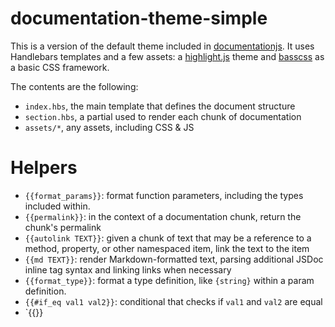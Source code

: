 # documentation-theme-simple

This is a version of the default theme included in [documentationjs](https://github.com/documentationjs).
It uses Handlebars templates and a few assets: a [highlight.js](https://highlightjs.org/)
theme and [basscss](http://www.basscss.com/) as a basic CSS framework.

The contents are the following:

* `index.hbs`, the main template that defines the document structure
* `section.hbs`, a partial used to render each chunk of documentation
* `assets/*`, any assets, including CSS & JS

# Helpers

* `{{format_params}}`: format function parameters, including the types
  included within.
* `{{permalink}}`: in the context of a documentation chunk,
  return the chunk's permalink
* `{{autolink TEXT}}`: given a chunk of text that may be a reference to a
  method, property, or other namespaced item, link the text to the item
* `{{md TEXT}}`: render Markdown-formatted text, parsing additional
  JSDoc inline tag syntax and linking links when necessary
* `{{format_type}}`: format a type definition, like `{string}` within a
  param definition.
* `{{#if_eq val1 val2}}`: conditional that checks if `val1` and `val2` are 
  equal
* `{{}}
